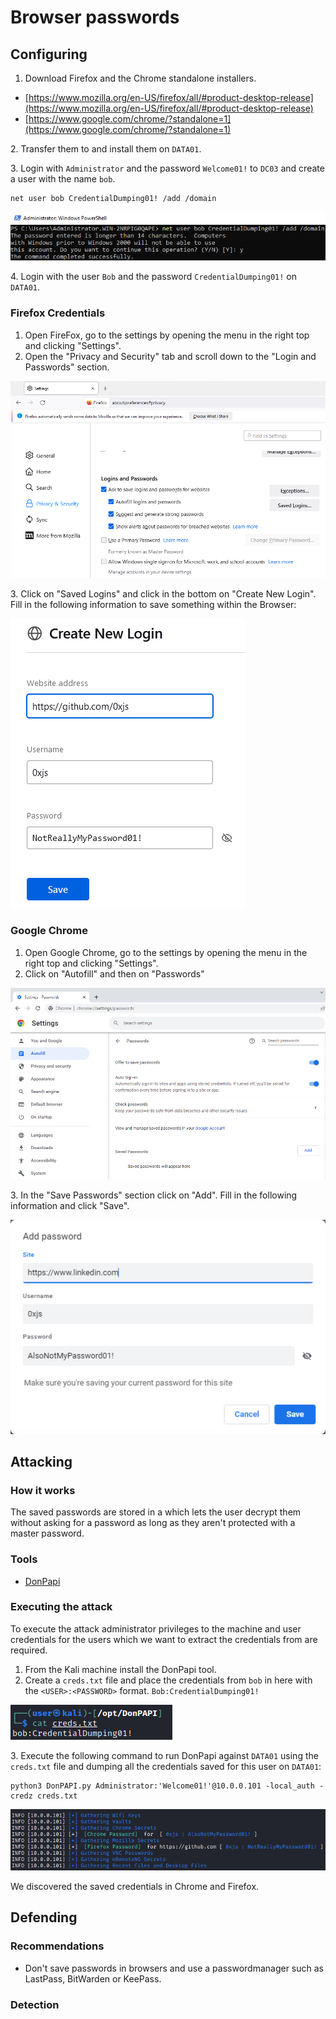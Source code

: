 # Browser passwords

## Configuring

1. Download Firefox and the Chrome standalone installers.

* [https://www.mozilla.org/en-US/firefox/all/#product-desktop-release](https://www.mozilla.org/en-US/firefox/all/#product-desktop-release)
* [https://www.google.com/chrome/?standalone=1](https://www.google.com/chrome/?standalone=1)

2\. Transfer them to and install them on `DATA01`.

3\. Login with `Administrator` and the password `Welcome01!` to `DC03` and create a user with the name `bob`.

```
net user bob CredentialDumping01! /add /domain
```

![](<../../../../.gitbook/assets/image (4) (1).png>)

4\. Login with the user `Bob` and the password `CredentialDumping01!` on `DATA01`.

### Firefox Credentials

1. Open FireFox, go to the settings by opening the menu in the right top and clicking "Settings".
2. Open the "Privacy and Security" tab and scroll down to the "Login and Passwords" section.

![](<../../../../.gitbook/assets/image (1) (2).png>)

3\. Click on "Saved Logins" and click in the bottom on "Create New Login". Fill in the following information to save something within the Browser:

![](<../../../../.gitbook/assets/image (7) (2).png>)

### Google Chrome

1. Open Google Chrome, go to the settings by opening the menu in the right top and clicking "Settings".
2. Click on "Autofill" and then on "Passwords"

![](<../../../../.gitbook/assets/image (3).png>)

3\. In the "Save Passwords" section click on "Add". Fill in the following information and click "Save".

![](<../../../../.gitbook/assets/image (17).png>)

## Attacking

### How it works

The saved passwords are stored in a which lets the user decrypt them without asking for a password as long as they aren't protected with a master password.

### Tools

* [DonPapi](https://github.com/login-securite/DonPAPI)

### Executing the attack

To execute the attack administrator privileges to the machine and user credentials for the users which we want to extract the credentials from are required.

1. From the Kali machine install the DonPapi tool.
2. Create a `creds.txt` file and place the credentials from `bob` in here with the `<USER>:<PASSWORD>` format. `Bob:CredentialDumping01!`

![](<../../../../.gitbook/assets/image (12).png>)

3\. Execute the following command to run DonPapi against `DATA01` using the `creds.txt` file and dumping all the credentials saved for this user on `DATA01`:

```
python3 DonPAPI.py Administrator:'Welcome01!'@10.0.0.101 -local_auth -credz creds.txt
```

![](<../../../../.gitbook/assets/image (1).png>)

We discovered the saved credentials in Chrome and Firefox.

## Defending

### Recommendations

* Don't save passwords in browsers and use a passwordmanager such as LastPass, BitWarden or KeePass.

### Detection



